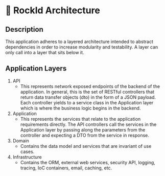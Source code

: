 # :triangular_ruler: RockId Architecture #

## Description ##

This application adheres to a layered architecture intended to abstract dependencies in order to increase modularity and testability. A layer can only call into a layer that sits below it.

## Application Layers ##

1. API
    * This represents network exposed endpoints of the backend of the application.  In general, this is the set of RESTful controllers that return data transfer objects (dto) in the form of a JSON payload.  Each controller yields to a service class in the Application layer which is where the business logic begins in the backend.
2. Application
      * This represents the services that relate to the application requirements directly.  The API controllers call the services in the Application layer by passing along the parameters from the controller and expecting a DTO from the service in response.  
3. Domain
    * Contains the data model and services that are invariant of use cases.  
4. Infrastructure
    * Contains the ORM, external web services, security API, logging, tracing, IoC containers, email, caching, etc.